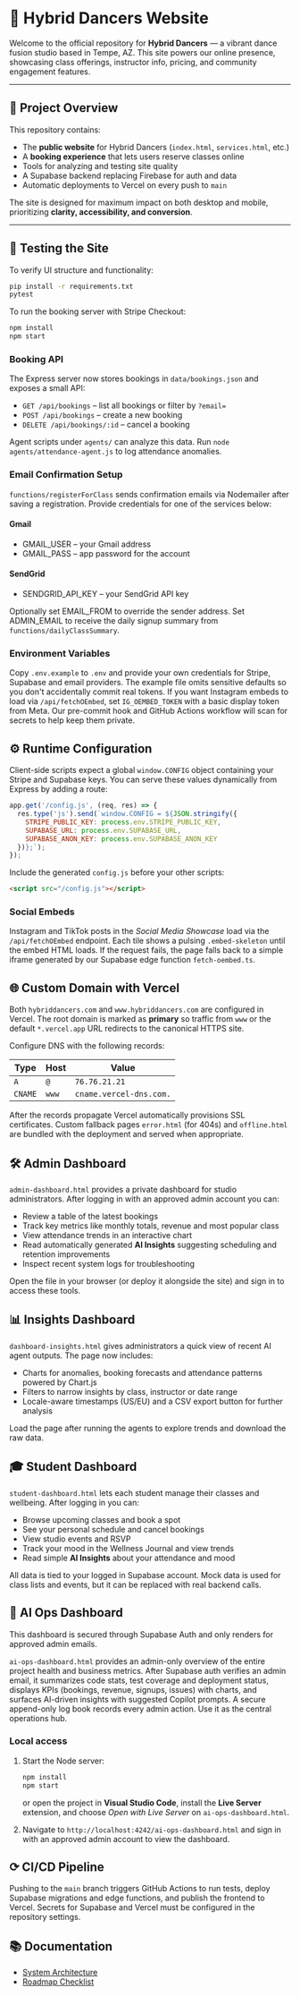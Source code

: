 # 🌟 Hybrid Dancers Website

Welcome to the official repository for **Hybrid Dancers** — a vibrant dance fusion studio based in Tempe, AZ. This site powers our online presence, showcasing class offerings, instructor info, pricing, and community engagement features.

---

## 🚀 Project Overview

This repository contains:

- The **public website** for Hybrid Dancers (`index.html`, `services.html`, etc.)
- A **booking experience** that lets users reserve classes online
- Tools for analyzing and testing site quality
- A Supabase backend replacing Firebase for auth and data
- Automatic deployments to Vercel on every push to `main`

The site is designed for maximum impact on both desktop and mobile, prioritizing **clarity, accessibility, and conversion**.

---

## 🧪 Testing the Site

To verify UI structure and functionality:

```bash
pip install -r requirements.txt
pytest
```

To run the booking server with Stripe Checkout:

```bash
npm install
npm start
```

### Booking API

The Express server now stores bookings in `data/bookings.json` and exposes a small API:

- `GET /api/bookings` – list all bookings or filter by `?email=`
- `POST /api/bookings` – create a new booking
- `DELETE /api/bookings/:id` – cancel a booking

Agent scripts under `agents/` can analyze this data. Run `node agents/attendance-agent.js` to log attendance anomalies.

### Email Confirmation Setup

`functions/registerForClass` sends confirmation emails via Nodemailer after saving a registration. Provide credentials for one of the services below:

#### Gmail
- GMAIL_USER – your Gmail address
- GMAIL_PASS – app password for the account

#### SendGrid
- SENDGRID_API_KEY – your SendGrid API key

Optionally set EMAIL_FROM to override the sender address.
Set ADMIN_EMAIL to receive the daily signup summary from `functions/dailyClassSummary`.

### Environment Variables

Copy `.env.example` to `.env` and provide your own credentials for Stripe,
Supabase and email providers.  The example file omits sensitive defaults so you
don't accidentally commit real tokens.  If you want Instagram embeds to load via
`/api/fetchOEmbed`, set `IG_OEMBED_TOKEN` with a basic display token from Meta.
Our pre-commit hook and GitHub Actions workflow will scan for secrets to help
keep them private.


## ⚙️ Runtime Configuration

Client-side scripts expect a global `window.CONFIG` object containing your Stripe and Supabase keys. You can serve these values dynamically from Express by adding a route:

```javascript
app.get('/config.js', (req, res) => {
  res.type('js').send(`window.CONFIG = ${JSON.stringify({
    STRIPE_PUBLIC_KEY: process.env.STRIPE_PUBLIC_KEY,
    SUPABASE_URL: process.env.SUPABASE_URL,
    SUPABASE_ANON_KEY: process.env.SUPABASE_ANON_KEY
  })};`);
});
```

Include the generated `config.js` before your other scripts:

```html
<script src="/config.js"></script>
```

### Social Embeds

Instagram and TikTok posts in the *Social Media Showcase* load via the
`/api/fetchOEmbed` endpoint. Each tile shows a pulsing `.embed-skeleton` until
the embed HTML loads. If the request fails, the page falls back to a simple
iframe generated by our Supabase edge function `fetch-oembed.ts`.

## 🌐 Custom Domain with Vercel

Both `hybriddancers.com` and `www.hybriddancers.com` are configured in Vercel. The root domain is marked as **primary** so traffic from `www` or the default `*.vercel.app` URL redirects to the canonical HTTPS site.

Configure DNS with the following records:

| Type   | Host | Value             |
|--------|------|------------------|
| `A`    | `@`  | `76.76.21.21`    |
| `CNAME`| `www`| `cname.vercel-dns.com.` |

After the records propagate Vercel automatically provisions SSL certificates. Custom fallback pages `error.html` (for 404s) and `offline.html` are bundled with the deployment and served when appropriate.

## 🛠️ Admin Dashboard

`admin-dashboard.html` provides a private dashboard for studio administrators. After logging in with an approved admin account you can:

- Review a table of the latest bookings
- Track key metrics like monthly totals, revenue and most popular class
- View attendance trends in an interactive chart
- Read automatically generated **AI Insights** suggesting scheduling and retention improvements
- Inspect recent system logs for troubleshooting

Open the file in your browser (or deploy it alongside the site) and sign in to access these tools.

## 📊 Insights Dashboard

`dashboard-insights.html` gives administrators a quick view of recent AI agent outputs. The page now includes:

- Charts for anomalies, booking forecasts and attendance patterns powered by Chart.js
- Filters to narrow insights by class, instructor or date range
- Locale-aware timestamps (US/EU) and a CSV export button for further analysis

Load the page after running the agents to explore trends and download the raw data.

## 🎓 Student Dashboard

`student-dashboard.html` lets each student manage their classes and wellbeing. After logging in you can:

- Browse upcoming classes and book a spot
- See your personal schedule and cancel bookings
- View studio events and RSVP
- Track your mood in the Wellness Journal and view trends
- Read simple **AI Insights** about your attendance and mood

All data is tied to your logged in Supabase account. Mock data is used for class lists and events, but it can be replaced with real backend calls.

## 🚀 AI Ops Dashboard

This dashboard is secured through Supabase Auth and only renders for approved admin emails.

`ai-ops-dashboard.html` provides an admin-only overview of the entire project health and business metrics. After Supabase auth verifies an admin email, it summarizes code stats, test coverage and deployment status, displays KPIs (bookings, revenue, signups, issues) with charts, and surfaces AI-driven insights with suggested Copilot prompts. A secure append-only log book records every admin action. Use it as the central operations hub.

### Local access

1. Start the Node server:

   ```bash
   npm install
   npm start
   ```

   or open the project in **Visual Studio Code**, install the **Live Server** extension, and choose *Open with Live Server* on `ai-ops-dashboard.html`.

2. Navigate to `http://localhost:4242/ai-ops-dashboard.html` and sign in with an approved admin account to view the dashboard.





## ⟳ CI/CD Pipeline

Pushing to the `main` branch triggers GitHub Actions to run tests, deploy Supabase migrations and edge functions, and publish the frontend to Vercel. Secrets for Supabase and Vercel must be configured in the repository settings.

## 📚 Documentation

- [System Architecture](docs/architecture.md)
- [Roadmap Checklist](docs/ROADMAP_CHECKLIST.md)


